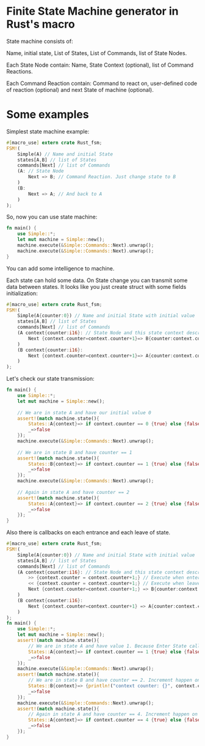 # Finite State Machine generator in Rust's macro

State machine consists of:

Name, initial state, List of States, List of Commands, list of State Nodes.

Each State Node contain: Name, State Context (optional), list of Command Reactions.

Each Command Reaction contain: Command to react on, user-defined code of reaction (optional) and next State of machine (optional).

# Some examples

Simplest state machine example:
```rust
#[macro_use] extern crate Rust_fsm;
FSM!(
    Simple(A) // Name and initial State
    states[A,B] // list of States
    commands[Next] // list of Commands
    (A: // State Node
        Next => B; // Command Reaction. Just change state to B
    )
    (B:
        Next => A; // And back to A
    )
);
```

So, now you can use state machine:

```rust
fn main() {
    use Simple::*;
    let mut machine = Simple::new();
    machine.execute(&Simple::Commands::Next).unwrap();
    machine.execute(&Simple::Commands::Next).unwrap();
}
```
You can add some intelligence to machine.

Each state can hold some data. On State change you can transmit some data between states.
It looks like you just create struct with some fields initialization:
```rust
#[macro_use] extern crate Rust_fsm;
FSM!(
    Simple(A{counter:0}) // Name and initial State with initial value
    states[A,B] // list of States
    commands[Next] // list of Commands
    (A context{counter:i16}: // State Node and this state context description with binding name
        Next {context.counter=context.counter+1}=> B{counter:context.counter}; // Command Reaction. Now on command Next we add 1 to our context. Also we change state to B and init it with our x value.
    )
    (B context{counter:i16}:
        Next {context.counter=context.counter+1}=> A{counter:context.counter};
    )
);
```

Let's check our state transmission:
```rust
fn main() {
    use Simple::*;
    let mut machine = Simple::new();
    
    // We are in state A and have our initial value 0
    assert!(match machine.state(){
        States::A{context}=> if context.counter == 0 {true} else {false},
        _=>false
    });
    machine.execute(&Simple::Commands::Next).unwrap();
    
    // We are in state B and have counter == 1
    assert!(match machine.state(){
        States::B{context}=> if context.counter == 1 {true} else {false},
        _=>false
    });
    machine.execute(&Simple::Commands::Next).unwrap();
    
    // Again in state A and have counter == 2
    assert!(match machine.state(){
        States::A{context}=> if context.counter == 2 {true} else {false},
        _=>false
    });
}
```

Also there is callbacks on each entrance and each leave of state.
 
```rust
#[macro_use] extern crate Rust_fsm;
FSM!(
    Simple(A{counter:0}) // Name and initial State with initial value
    states[A,B] // list of States
    commands[Next] // list of Commands
    (A context{counter:i16}: // State Node and this state context description with binding name
        >> {context.counter = context.counter+1;} // Execute when enter state A
        << {context.counter = context.counter+1;} // Execute when leave state A
        Next {context.counter=context.counter+1;} => B{counter:context.counter}; // Command Reaction. Now on command Next we add 1 to our context. Also we change state to B and init it with our x value.
    )
    (B context{counter:i16}:
        Next {context.counter=context.counter+1} => A{counter:context.counter};
    )
);
fn main() {
    use Simple::*;
    let mut machine = Simple::new();
    assert!(match machine.state(){
        // We are in state A and have value 1. Because Enter State callback executed.
        States::A{context}=> if context.counter == 1 {true} else {false},
        _=>false
    });
    machine.execute(&Simple::Commands::Next).unwrap();
    assert!(match machine.state(){
        // We are in state B and have counter == 2. Increment happen on User Code execution. Execution of Leave state callback happen after we transfer data to the next state.
        States::B{context}=> {println!("context counter: {}", context.counter);if context.counter == 2 {true} else {false}},
        _=>false
    });
    machine.execute(&Simple::Commands::Next).unwrap();
    assert!(match machine.state(){
        // Again in state A and have counter == 4. Increment happen on User Code execution and on state A enter.
        States::A{context}=> if context.counter == 4 {true} else {false},
        _=>false
    });
}
```
